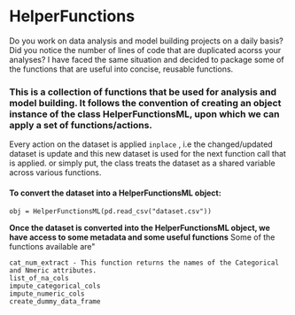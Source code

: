 # HelperFunctions

Do you work on data analysis and model building projects on a daily basis?
Did you notice the number of lines of code that are duplicated acorss your analyses?
I have faced the same situation and decided to package some of the functions that are useful into concise, reusable functions.

### This is a collection of functions that be used for analysis and model building. It follows the convention of creating an object instance of the class HelperFunctionsML, upon which we can apply a set of functions/actions.
Every action on the dataset is applied `inplace` , i.e the changed/updated dataset is update and this new dataset is used for the next function call that is applied.
or simply put, the class treats the dataset as a shared variable across various functions.

#### To convert the dataset into a HelperFunctionsML object:

```
obj = HelperFunctionsML(pd.read_csv("dataset.csv"))
```
__Once the dataset is converted into the HelperFunctionsML object, we have access to some metadata and some useful functions__
Some of the functions available are"
```
cat_num_extract - This function returns the names of the Categorical and Nmeric attributes.
list_of_na_cols
impute_categorical_cols
impute_numeric_cols
create_dummy_data_frame

```




